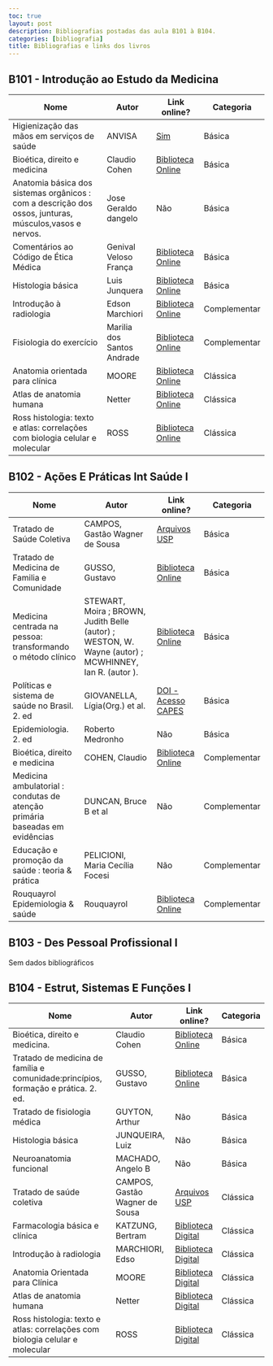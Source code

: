 ```yaml
---
toc: true
layout: post
description: Bibliografias postadas das aula B101 à B104.
categories: [bibliografia]
title: Bibliografias e links dos livros
---
```


## B101 - Introdução ao Estudo da Medicina

| Nome                                                                                                   | Autor                      | Link online?                                                                                              | Categoria    |
|--------------------------------------------------------------------------------------------------------|----------------------------|-----------------------------------------------------------------------------------------------------------|--------------|
| Higienização das mãos em serviços de saúde                                                             | ANVISA                     | [Sim](https://bvsms.saude.gov.br/bvs/publicacoes/seguranca_paciente_servicos_saude_higienizacao_maos.pdf) | Básica       |
| Bioética, direito e medicina                                                                           | Claudio Cohen              | [Biblioteca Online](https://integrada.minhabiblioteca.com.br/books/9788520458587)                         | Básica       |
| Anatomia básica dos sistemas orgânicos : com a descrição dos ossos, junturas, músculos,vasos e nervos. | Jose Geraldo dangelo       | Não                                                                                                       | Básica       |
| Comentários ao Código de Ética Médica                                                                  | Genival Veloso França      | [Biblioteca Online](https://integrada.minhabiblioteca.com.br/books/9788527735247)                         | Básica       |
| Histologia básica                                                                                      | Luis Junquera              | [Biblioteca Online](https://integrada.minhabiblioteca.com.br/#/books/9788527732178/cfi/6/2!/4/2/2@0:0)    | Básica       |
| Introdução à radiologia                                                                                | Edson Marchiori            | [Biblioteca Online](https://integrada.minhabiblioteca.com.br/books/978-85-277-2702-0)                     | Complementar |
| Fisiologia do exercício                                                                                | Marilia dos Santos Andrade | [Biblioteca Online](https://integrada.minhabiblioteca.com.br/books/9788520461815)                         | Complementar |
| Anatomia orientada para clínica                                                                        | MOORE                      | [Biblioteca Online](https://integrada.minhabiblioteca.com.br/books/9788527734608)                         | Clássica     |
| Atlas de anatomia humana                                                                               | Netter                     | [Biblioteca Online](https://integrada.minhabiblioteca.com.br/books/9788595150553)                         | Clássica     |
| Ross histologia: texto e atlas: correlações com biologia celular e molecular                           | ROSS                       | [Biblioteca Online](https://integrada.minhabiblioteca.com.br/books/9788527729888)                         | Clássica     |

## B102 - Ações E Práticas Int Saúde I

| Nome                                                                        | Autor                                                                                                 | Link online?                                                                                                            | Categoria    |
|-----------------------------------------------------------------------------|-------------------------------------------------------------------------------------------------------|-------------------------------------------------------------------------------------------------------------------------|--------------|
| Tratado de Saúde Coletiva                                                   | CAMPOS, Gastão Wagner de Sousa                                                                        | [Arquivos USP](https://edisciplinas.usp.br/pluginfile.php/2476982/mod_resource/content/3/21_TRATADO_SAUDE_COLETIVA.pdf) | Básica       |
| Tratado de Medicina de Familia e Comunidade                                 | GUSSO, Gustavo                                                                                        | [Biblioteca Online](https://integrada.minhabiblioteca.com.br/#/books/9788582715369/cfi/6/2!/4/2@0:0)                    | Básica       |
| Medicina centrada na pessoa: transformando o método clínico                 | STEWART, Moira ; BROWN, Judith Belle (autor) ; WESTON, W. Wayne (autor) ; MCWHINNEY, Ian R. (autor ). | [Biblioteca Online](https://integrada.minhabiblioteca.com.br/#/books/9788582714256/cfi/6/2!/4/2/2@0:0.0699)             | Básica       |
| Políticas e sistema de saúde no Brasil. 2. ed                               | GIOVANELLA, Lígia(Org.) et al.                                                                        | [DOI - Acesso CAPES](https://doi.org/10.7476/9788575413494)                                                             | Básica       |
| Epidemiologia. 2. ed                                                        | Roberto Medronho                                                                                      | Não                                                                                                                     | Básica       |
| Bioética, direito e medicina                                                | COHEN, Claudio                                                                                        | [Biblioteca Online](https://integrada.minhabiblioteca.com.br/books/9788520458587)                                       | Complementar |
| Medicina ambulatorial : condutas de atenção primária baseadas em evidências | DUNCAN, Bruce B et al                                                                                 | Não                                                                                                                     | Complementar |
| Educação e promoção da saúde : teoria & prática                             | PELICIONI, Maria Cecília Focesi                                                                       | Não                                                                                                                     | Complementar |
| Rouquayrol Epidemiologia & saúde                                            | Rouquayrol                                                                                            | [Biblioteca Online](https://integrada.minhabiblioteca.com.br/books/9786557830000)                                       | Complementar |

## B103 - Des Pessoal Profissional I

Sem dados bibliográficos

## B104 - Estrut, Sistemas E Funções I

| Nome                                                                                    | Autor                          | Link online?                                                                                                            | Categoria |
|-----------------------------------------------------------------------------------------|--------------------------------|-------------------------------------------------------------------------------------------------------------------------|-----------|
| Bioética, direito e medicina.                                                           | Claudio Cohen                  | [Biblioteca Online](https://integrada.minhabiblioteca.com.br/books/9788520458587)                                       | Básica    |
| Tratado de medicina de família e comunidade:princípios,  formação  e  prática.  2.  ed. | GUSSO, Gustavo                 | [Biblioteca Online](https://integrada.minhabiblioteca.com.br/books/9788582715369)                                       | Básica    |
| Tratado de fisiologia médica                                                            | GUYTON, Arthur                 | Não                                                                                                                     | Básica    |
| Histologia básica                                                                       | JUNQUEIRA, Luiz                | Não                                                                                                                     | Básica    |
| Neuroanatomia funcional                                                                 | MACHADO, Angelo B              | Não                                                                                                                     | Básica    |
| Tratado de saúde coletiva                                                               | CAMPOS, Gastão Wagner de Sousa | [Arquivos USP](https://edisciplinas.usp.br/pluginfile.php/2476982/mod_resource/content/3/21_TRATADO_SAUDE_COLETIVA.pdf) | Clássica  |
| Farmacologia básica e clínica                                                           | KATZUNG, Bertram               | [Biblioteca Digital](https://integrada.minhabiblioteca.com.br/books/9788580555974)                                      | Clássica  |
| Introdução à radiologia                                                                 | MARCHIORI, Edso                | [Biblioteca Digital](https://integrada.minhabiblioteca.com.br/books/978-85-277-2702-0)                                  | Clássica  |
| Anatomia Orientada para Clínica                                                         | MOORE                          | [Biblioteca Digital](https://integrada.minhabiblioteca.com.br/books/9788527734608)                                      | Clássica  |
| Atlas de anatomia humana                                                                | Netter                         | [Biblioteca Digital](https://integrada.minhabiblioteca.com.br/books/9788595150553)                                      | Clássica  |
| Ross histologia: texto e atlas: correlações com biologia celular e molecular            | ROSS                           | [Biblioteca Digital](https://integrada.minhabiblioteca.com.br/books/9788527729888)                                      | Clássica  |
